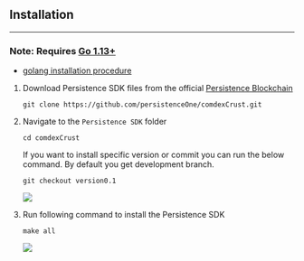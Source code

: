 
## Installation 
---

### **Note:** Requires [Go 1.13+](https://golang.org/dl/)

- [golang installation procedure](https://github.com/persistenceOne/genesisTransactions/blob/master/crust-2/documents/1.setup.md#install-golang-required-112)


1. Download Persistence SDK files from the official [Persistence Blockchain](https://github.com/persistenceOne/comdexCrust)

    `git clone https://github.com/persistenceOne/comdexCrust.git`

2. Navigate to the `Persistence SDK` folder

    `cd comdexCrust`

    If you want to install specific version or commit you can run the below command. By default you get development branch.
    
    `git checkout version0.1`
    
    ![](https://i.imgur.com/7eHnbFy.png)

    
3. Run following command to install the Persistence SDK

    `make all`

    ![](https://i.imgur.com/ik0QqVd.png)

